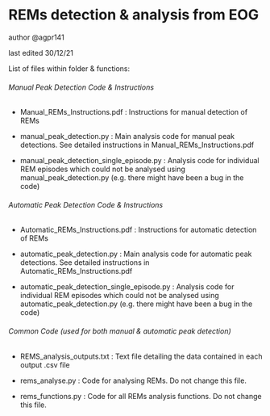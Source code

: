 # REMs detection & analysis from EOG

author @agpr141 

last edited 30/12/21

List of files within folder & functions:

###### Manual Peak Detection Code & Instructions

* Manual_REMs_Instructions.pdf :  Instructions for manual detection of REMs

* manual_peak_detection.py :  Main analysis code for manual peak detections. See detailed instructions in Manual_REMs_Instructions.pdf

* manual_peak_detection_single_episode.py :  Analysis code for individual REM episodes which could not be analysed using manual_peak_detection.py (e.g. there might have been a bug in the code)

###### Automatic Peak Detection Code & Instructions

* Automatic_REMs_Instructions.pdf :  Instructions for automatic detection of REMs

* automatic_peak_detection.py :  Main analysis code for automatic peak detections. See detailed instructions in Automatic_REMs_Instructions.pdf

* automatic_peak_detection_single_episode.py :  Analysis code for individual REM episodes which could not be analysed using automatic_peak_detection.py (e.g. there might have been a bug in the code)

###### Common Code (used for both manual & automatic peak detection)

* REMS_analysis_outputs.txt :  Text file detailing the data contained in each output .csv file

* rems_analyse.py :  Code for analysing REMs. Do not change this file.

* rems_functions.py :  Code for all REMs analysis functions. Do not change this file.
